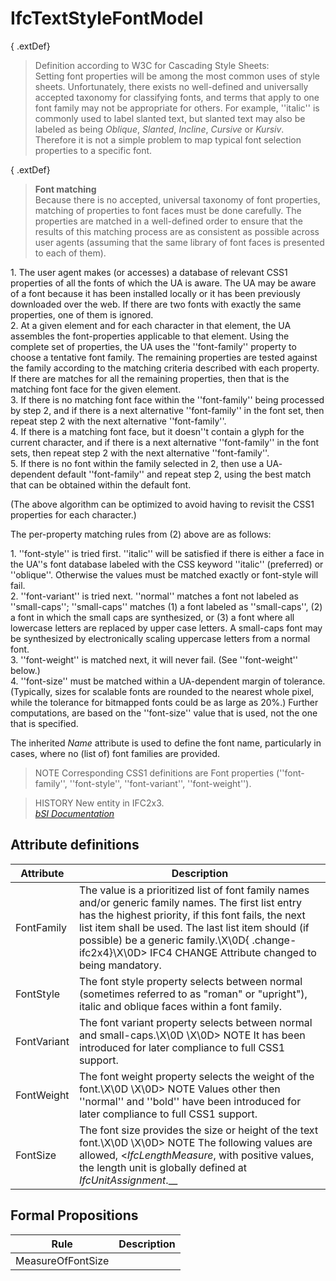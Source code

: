 IfcTextStyleFontModel
=====================
{ .extDef}  
> Definition according to W3C for Cascading Style Sheets:  
> Setting font properties will be among the most common uses of style sheets.
> Unfortunately, there exists no well-defined and universally accepted
> taxonomy for classifying fonts, and terms that apply to one font family may
> not be appropriate for others. For example, ''italic'' is commonly used to
> label slanted text, but slanted text may also be labeled as being _Oblique_,
> _Slanted_, _Incline_, _Cursive_ or _Kursiv_. Therefore it is not a simple
> problem to map typical font selection properties to a specific font.  
  
{ .extDef}  
> **Font matching**  
> Because there is no accepted, universal taxonomy of font properties,
> matching of properties to font faces must be done carefully. The properties
> are matched in a well-defined order to ensure that the results of this
> matching process are as consistent as possible across user agents (assuming
> that the same library of font faces is presented to each of them).  
  
1\. The user agent makes (or accesses) a database of relevant CSS1 properties
of all the fonts of which the UA is aware. The UA may be aware of a font
because it has been installed locally or it has been previously downloaded
over the web. If there are two fonts with exactly the same properties, one of
them is ignored.  
2\. At a given element and for each character in that element, the UA
assembles the font-properties applicable to that element. Using the complete
set of properties, the UA uses the ''font-family'' property to choose a
tentative font family. The remaining properties are tested against the family
according to the matching criteria described with each property. If there are
matches for all the remaining properties, then that is the matching font face
for the given element.  
3\. If there is no matching font face within the ''font-family'' being
processed by step 2, and if there is a next alternative ''font-family'' in the
font set, then repeat step 2 with the next alternative ''font-family''.  
4\. If there is a matching font face, but it doesn''t contain a glyph for the
current character, and if there is a next alternative ''font-family'' in the
font sets, then repeat step 2 with the next alternative ''font-family''.  
5\. If there is no font within the family selected in 2, then use a UA-
dependent default ''font-family'' and repeat step 2, using the best match that
can be obtained within the default font.  
  
(The above algorithm can be optimized to avoid having to revisit the CSS1
properties for each character.)  
  
The per-property matching rules from (2) above are as follows:  
  
1\. ''font-style'' is tried first. ''italic'' will be satisfied if there is
either a face in the UA''s font database labeled with the CSS keyword
''italic'' (preferred) or ''oblique''. Otherwise the values must be matched
exactly or font-style will fail.  
2\. ''font-variant'' is tried next. ''normal'' matches a font not labeled as
''small-caps''; ''small-caps'' matches (1) a font labeled as ''small-caps'',
(2) a font in which the small caps are synthesized, or (3) a font where all
lowercase letters are replaced by upper case letters. A small-caps font may be
synthesized by electronically scaling uppercase letters from a normal font.  
3\. ''font-weight'' is matched next, it will never fail. (See ''font-weight''
below.)  
4\. ''font-size'' must be matched within a UA-dependent margin of tolerance.
(Typically, sizes for scalable fonts are rounded to the nearest whole pixel,
while the tolerance for bitmapped fonts could be as large as 20%.) Further
computations, are based on the ''font-size'' value that is used, not the one
that is specified.  
  
The inherited _Name_ attribute is used to define the font name, particularly
in cases, where no (list of) font families are provided.  
  
> NOTE  Corresponding CSS1 definitions are Font properties (''font-family'',
> ''font-style'', ''font-variant'',  ''font-weight'').  
  
> HISTORY  New entity in IFC2x3.  
[ _bSI
Documentation_](https://standards.buildingsmart.org/IFC/DEV/IFC4_2/FINAL/HTML/schema/ifcpresentationappearanceresource/lexical/ifctextstylefontmodel.htm)


Attribute definitions
---------------------
| Attribute   | Description                                                                                                                                                                                                                                                                                                                        |
|-------------|------------------------------------------------------------------------------------------------------------------------------------------------------------------------------------------------------------------------------------------------------------------------------------------------------------------------------------|
| FontFamily  | The value is a prioritized list of font family names and/or generic family names. The first list entry has the highest priority, if this font fails, the next list item shall be used. The last list item should (if possible) be a generic family.\X\0D{ .change-ifc2x4}\X\0D> IFC4 CHANGE  Attribute changed to being mandatory. |
| FontStyle   | The font style property selects between normal (sometimes referred to as "roman" or "upright"), italic and oblique faces within a font family.                                                                                                                                                                                     |
| FontVariant | The font variant property selects between normal and small-caps.\X\0D \X\0D> NOTE  It has been introduced for later compliance to full CSS1 support.                                                                                                                                                                               |
| FontWeight  | The font weight property selects the weight of the font.\X\0D \X\0D> NOTE  Values other then ''normal'' and ''bold'' have been introduced for later compliance to full CSS1 support.                                                                                                                                               |
| FontSize    | The font size provides the size or height of the text font.\X\0D \X\0D> NOTE  The following values are allowed, <_IfcLengthMeasure_, with positive values, the length unit is globally defined at _IfcUnitAssignment_.__                                                                                                           |

Formal Propositions
-------------------
| Rule              | Description   |
|-------------------|---------------|
| MeasureOfFontSize |               |

